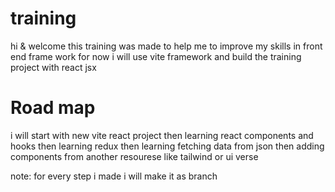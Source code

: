 # training
hi & welcome 
this training was made to help me to improve my skills in front end frame work 
for now i will use vite framework and build the training project with react jsx 

# Road map 
i will start with new vite react project 
then learning react components and hooks 
then learning redux
then learning fetching data from json 
then adding components from another resourese like tailwind or ui verse

note: for every step i made i will make it as branch
